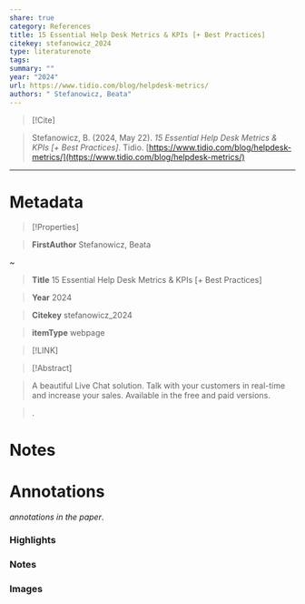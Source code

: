```yaml
---
share: true
category: References
title: 15 Essential Help Desk Metrics & KPIs [+ Best Practices]
citekey: stefanowicz_2024
type: literaturenote
tags: 
summary: ""
year: "2024"
url: https://www.tidio.com/blog/helpdesk-metrics/
authors: " Stefanowicz, Beata"
---
```

  
> [!Cite]   
> Stefanowicz, B. (2024, May 22). _15 Essential Help Desk Metrics & KPIs [+ Best Practices]_. Tidio. [https://www.tidio.com/blog/helpdesk-metrics/](https://www.tidio.com/blog/helpdesk-metrics/)  
  
  
---  
  
# Metadata  
  
>[!Properties]  
> **FirstAuthor** Stefanowicz, Beata    
~      
> **Title** 15 Essential Help Desk Metrics & KPIs [+ Best Practices]    
> **Year** 2024     
> **Citekey** stefanowicz_2024    
> **itemType** webpage      
  
> [!LINK]   
>    
  
> [!Abstract]  
>  
> A beautiful Live Chat solution. Talk with your customers in real-time and increase your sales. Available in the free and paid versions.  
>.  
>   
# Notes  
  
>>  
  
  
# Annotations  
_annotations in the paper_.  
### Highlights  
  
  
  
### Notes  
  
  
  
### Images  
  
